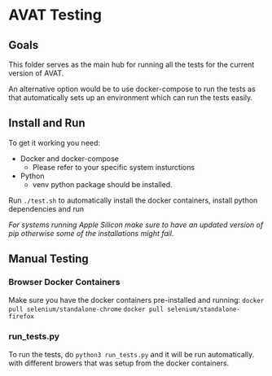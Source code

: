 # AVAT Testing

## Goals
This folder serves as the main hub for running all the tests for the current version of AVAT. 

An alternative option would be to use docker-compose to run the tests as that automatically sets up an environment which can run the tests easily.

## Install and Run

To get it working you need:
* Docker and docker-compose
    * Please refer to your specific system insturctions
* Python
    * venv python package should be installed.

Run ```./test.sh``` to automatically install the docker containers, install python dependencies and run 

_For systems running Apple Silicon make sure to have an updated version of pip otherwise some of the installations might fail._

## Manual Testing

### Browser Docker Containers

Make sure you have the docker containers pre-installed and running:
```docker pull selenium/standalone-chrome```
```docker pull selenium/standalone-firefox```

### run_tests.py 

To run the tests, do ```python3 run_tests.py``` and it will be run automatically.  with different browers that was setup from the docker containers. 